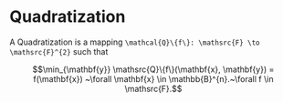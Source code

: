 # Quadratization

A Quadratization is a mapping ``\mathcal{Q}\{f\}: \mathsrc{F} \to \mathsrc{F}^{2}`` such that

```math
\min_{\mathbf{y}} \mathsrc{Q}\{f\}(\mathbf{x}, \mathbf{y}) = f(\mathbf{x}) ~\forall \mathbf{x} \in \mathbb{B}^{n}.~\forall f \in \mathsrc{F}.
```
